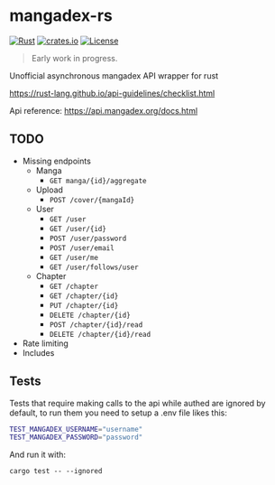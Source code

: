 # mangadex-rs

[![Rust](https://github.com/edg-l/mangadex-rs/actions/workflows/rust.yml/badge.svg)](https://github.com/edg-l/mangadex-rs/actions/workflows/rust.yml)
[![crates.io](http://meritbadge.herokuapp.com/mangadex)](https://crates.io/crates/mangadex)
[![License](https://img.shields.io/github/license/edg-l/mangadex-rs)](https://github.com/edg-l/mangadex-rs/blob/master/LICENSE)

> Early work in progress.

Unofficial asynchronous mangadex API wrapper for rust

https://rust-lang.github.io/api-guidelines/checklist.html

Api reference: https://api.mangadex.org/docs.html

## TODO

- Missing endpoints
  - Manga
    - `GET manga/{id}/aggregate`
  - Upload
    - `POST /cover/{mangaId}`
  - User
    - `GET /user`
    - `GET /user/{id}`
    - `POST /user/password`
    - `POST /user/email`
    - `GET /user/me`
    - `GET /user/follows/user`
  - Chapter
    - `GET /chapter`
    - `GET /chapter/{id}`
    - `PUT /chapter/{id}`
    - `DELETE /chapter/{id}`
    - `POST /chapter/{id}/read`
    - `DELETE /chapter/{id}/read`
- Rate limiting
- Includes

## Tests

Tests that require making calls to the api while authed are ignored by default, to run them you need to setup a .env file likes this:

```bash
TEST_MANGADEX_USERNAME="username"
TEST_MANGADEX_PASSWORD="password"
```

And run it with:

`cargo test -- --ignored`
